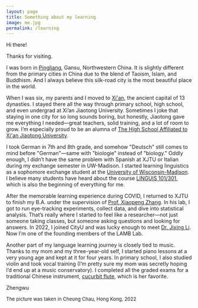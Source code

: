 ```yaml
---
layout: page
title: Something about my learning
image: me.jpg
permalink: /learning
---
```


Hi there! 

Thanks for visiting.

I was born in [Pingliang](https://www.trip.com/travel-guide/destination/pingliang-424/), Gansu, Northwestern China. It is slightly different from the primary cities in China due to the blend of Taoism, Islam, and Buddhism. And I always believe this silk-road city is the most beautiful place in the world. 

When I was six, my parents and I moved to [Xi'an](https://en.wikipedia.org/wiki/Xi%27an), the ancient capital of 13 dynasties. I stayed there all the way through primary school, high school, and even undergrad at Xi’an Jiaotong University. Sometimes I joke that staying in one city for so long sounds boring, but honestly, Jiaotong gave me everything I needed—great teachers, solid training, and a lot of room to grow. I’m especially proud to be an alumna of [The High School Affiliated to Xi'an Jiaotong University](http://www.xajdfz.com.cn/).

I took German in 7th and 8th grade, and somehow "Deutsch" still comes to mind before "German"—same with "biologie" instead of "biology." Oddly enough, I didn’t have the same problem with Spanish at XJTU or Italian during my exchange semester in UW-Madison. I started learning linguistics as a sophomore exchange student at the [University of Wisconsin-Madison](https://www.wisc.edu/). I believe many students have heard about the course [LINGUIS 101/301](https://guide.wisc.edu/courses/linguis/), which is also the beginning of everything for me.  

After the memorable learning experience during COVID, I returned to XJTU to finish my B.A. under the supervision of [Prof. Xiaopeng Zhang](http://gr.xjtu.edu.cn/en/web/zhangxp). In his lab, I got to run eye-tracking experiments, collect data, and dive into statistical analysis. That’s really where I started to feel like a researcher—not just someone taking classes, but someone asking questions and looking for answers. In 2022, I joined CityU and was lucky enough to meet [Dr. Jixing Li](https://jixing-li.github.io/). Now I’m one of the founding members of the LAMB Lab.

Another part of my language learning journey is closely tied to music. Thanks to my mom and my three-year-old self, I started piano lessons at a very young age and kept at it for four years.  In primary school, I also studied violin and took vocal training (I’m pretty sure my mom was secretly hoping I’d end up at a music conservatory). I completed all the graded exams for a traditional Chinese instrument, [cucurbit flute](https://www.youtube.com/watch?v=QUvh4xTID5s), which is her favorite.

Zhengwu

<font size="2">The picture was taken in Cheung Chau, Hong Kong, 2022</font>
